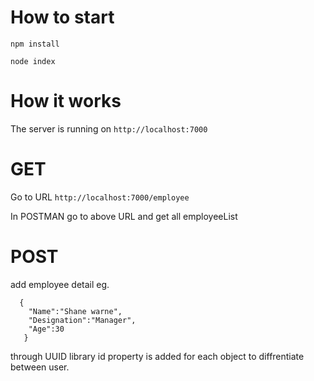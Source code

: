 # How to start

`npm install`

`node index`

# How it works

The server is running on `http://localhost:7000`


# GET

Go to URL `http://localhost:7000/employee`

In POSTMAN go to above URL and get all employeeList

# POST

add employee detail eg.

```
  {
    "Name":"Shane warne",
    "Designation":"Manager",
    "Age":30
   }
   ```
through UUID library id property is added for each object to diffrentiate between user.
